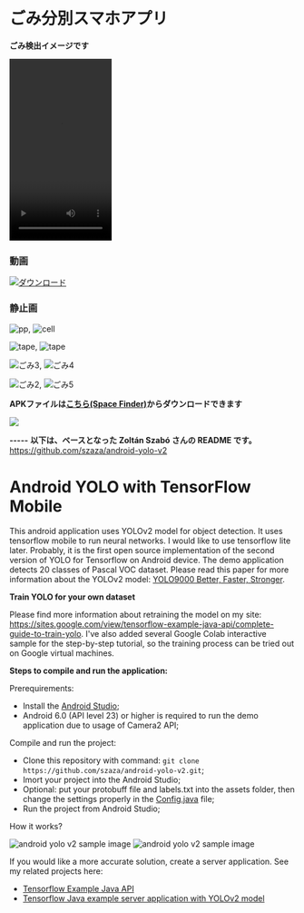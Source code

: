 # ごみ分別スマホアプリ

**ごみ検出イメージです**


<video  width="180" height="320" controls><source src="sample/garbage.3gp" type="video/3gp"></video>

### 動画
<a href="http://sfacp.daikin.co.jp:80/PI/Daikin.Comtec.Client.SfUI.App.Filer.application?S=1&B=52&D=15367874" download><img src="http://jp64sv166.daikin.co.jp/gitbucket/shimatani/garbage/raw/master/sample/garbage-3gp.jpg" alt="ダウンロード" /></a>

### 静止画
![pp](sample/★PPバンド2.png), ![cell](sample/★乾電池+ボタン電池+粘着テープ2.png)

![tape](sample/★粘着テープとボタン電池2.png), ![tape](sample/★粘着テープ茶+乾電池+ボタン電池2.png)

![ごみ3](sample/c-remocon2-A.png), ![ごみ4](sample/e-remocon-A.png)

![ごみ2](sample/leather2-A.png), ![ごみ5](sample/work3-A.png)

**APKファイルは[こちら(Space Finder)](http://sfacp.daikin.co.jp:80/PI/Daikin.Comtec.Client.SfUI.App.Filer.application?S=1&B=52&D=15277145)からダウンロードできます**

<a href="http://sfacp.daikin.co.jp:80/PI/Daikin.Comtec.Client.SfUI.App.Filer.application?S=1&B=52&D=15277145" download><img src="http://jp64sv166.daikin.co.jp/gitbucket/shimatani/garbage/raw/master/res/drawable-xhdpi/ic_launcher.png"></a>

**-----**
**以下は、ベースとなった Zoltán Szabó さんの README です。**
https://github.com/szaza/android-yolo-v2

# Android YOLO with TensorFlow Mobile
This android application uses YOLOv2 model for object detection. It uses tensorflow mobile to run neural networks. I would like to use tensorflow lite later. Probably, it is the first open source implementation of the second version of YOLO for Tensorflow on Android device. The demo application detects 20 classes of Pascal VOC dataset. Please read this paper for more information about the YOLOv2 model: [YOLO9000 Better, Faster, Stronger](https://arxiv.org/pdf/1612.08242.pdf).

**Train YOLO for your own dataset**

Please find more information about retraining the model on my site: https://sites.google.com/view/tensorflow-example-java-api/complete-guide-to-train-yolo. I've also added several Google Colab interactive sample for the step-by-step tutorial, so the training process can be tried out on Google virtual machines.

**Steps to compile and run the application:**

Prerequirements:

* Install the [Android Studio](https://developer.android.com/studio/index.html);
* Android 6.0 (API level 23) or higher is required to run the demo application due to usage of Camera2 API;

Compile and run the project:

* Clone this repository with command: `git clone https://github.com/szaza/android-yolo-v2.git`;
* Imort your project into the Android Studio;
* Optional: put your protobuff file and labels.txt into the assets folder, then change the settings properly in the [Config.java](https://github.com/szaza/android-yolo-v2/blob/master/src/org/tensorflow/yolo/Config.java) file;
* Run the project from Android Studio;

How it works?

![android yolo v2 sample image](sample/android-yolo-v2.png)
![android yolo v2 sample image](sample/android-yolo-v2.1.png)

If you would like a more accurate solution, create a server application. See my related projects here:
* [Tensorflow Example Java API](https://sites.google.com/view/tensorflow-example-java-api/home)
* [Tensorflow Java example server application with YOLOv2 model](https://sites.google.com/view/tensorflow-example-java-api/tensorflow-java-api-with-spring-framework)
